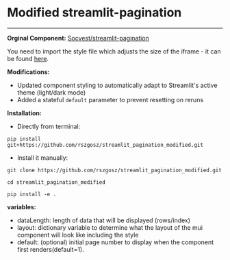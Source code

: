 # Modified streamlit-pagination
---
<b>Orginal Component:</b> [Socvest/streamlit-pagination](https://github.com/Socvest/streamlit-pagination.git)

You need to import the style file which adjusts the size of the iframe - it can be found [here](https://github.com/Socvest/streamlit-pagination/tree/main/streamlit_pagination).

<b>Modifications:</b> 
- Updated component styling to automatically adapt to Streamlit's active theme (light/dark mode)
- Added a stateful `default` parameter to prevent resetting on reruns

<b>Installation:</b>
- Directly from terminal:
```
pip install git+https://github.com/rszgosz/streamlit_pagination_modified.git
```
- Install it manually:
```
git clone https://github.com/rszgosz/streamlit_pagination_modified.git
```
```
cd streamlit_pagination_modified
```
```
pip install -e .
```

<b>variables:</b>
- dataLength: length of data that will be displayed (rows/index)
- layout: dictionary variable to determine what the layout of the mui component will look like including the style
- default: (optional) initial page number to display when the component first renders(default=1).

